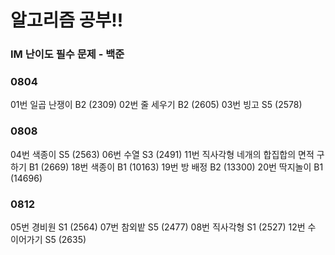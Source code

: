 # 알고리즘 공부!!
### IM 난이도 필수 문제 - 백준
### 0804
01번 일곱 난쟁이 B2 (2309)
02번 줄 세우기 B2 (2605)
03번 빙고 S5 (2578)
### 0808
04번 색종이 S5 (2563)
06번 수열 S3 (2491)
11번 직사각형 네개의 합집합의 면적 구하기 B1 (2669)
18번 색종이 B1 (10163)
19번 방 배정 B2 (13300)
20번 딱지놀이 B1 (14696)
### 0812
05번 경비원 S1 (2564)
07번 참외밭 S5 (2477)
08번 직사각형 S1 (2527)
12번 수 이어가기 S5 (2635)
